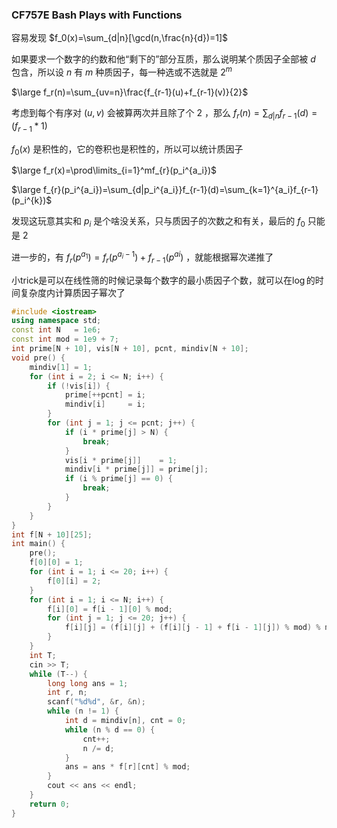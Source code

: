 ### CF757E Bash Plays with Functions

容易发现 $f_0(x)=\sum_{d|n}[\gcd(n,\frac{n}{d})=1]$

如果要求一个数字的约数和他“剩下的”部分互质，那么说明某个质因子全部被 $d$ 包含，所以设 $n$ 有 $m$ 种质因子，每一种选或不选就是 $2^m$

$\large f_r(n)=\sum_{uv=n}\frac{f_{r-1}(u)+f_{r-1}(v)}{2}$

考虑到每个有序对 $(u,v)$ 会被算两次并且除了个 $2$ ，那么 $f_r(n)=\sum_{d|n}f_{r-1}(d)=(f_{r-1}*1)$

$f_0(x)$ 是积性的，它的卷积也是积性的，所以可以统计质因子

$\large f_r(x)=\prod\limits_{i=1}^mf_{r}(p_i^{a_i})$

$\large f_{r}(p_i^{a_i})=\sum_{d|p_i^{a_i}}f_{r-1}(d)=\sum_{k=1}^{a_i}f_{r-1}(p_i^{k})$

发现这玩意其实和 $p_i$ 是个啥没关系，只与质因子的次数之和有关，最后的 $f_0$ 只能是 $2$

进一步的，有 $f_r(p^{a_1})=f_r(p^{a_i-1})+f_{r-1}(p^{ai})$ ，就能根据幂次递推了

小trick是可以在线性筛的时候记录每个数字的最小质因子个数，就可以在$\log$的时间复杂度内计算质因子幂次了

```cpp
#include <iostream>
using namespace std;
const int N   = 1e6;
const int mod = 1e9 + 7;
int prime[N + 10], vis[N + 10], pcnt, mindiv[N + 10];
void pre() {
    mindiv[1] = 1;
    for (int i = 2; i <= N; i++) {
        if (!vis[i]) {
            prime[++pcnt] = i;
            mindiv[i]     = i;
        }
        for (int j = 1; j <= pcnt; j++) {
            if (i * prime[j] > N) {
                break;
            }
            vis[i * prime[j]]    = 1;
            mindiv[i * prime[j]] = prime[j];
            if (i % prime[j] == 0) {
                break;
            }
        }
    }
}
int f[N + 10][25];
int main() {
    pre();
    f[0][0] = 1;
    for (int i = 1; i <= 20; i++) {
        f[0][i] = 2;
    }
    for (int i = 1; i <= N; i++) {
        f[i][0] = f[i - 1][0] % mod;
        for (int j = 1; j <= 20; j++) {
            f[i][j] = (f[i][j] + (f[i][j - 1] + f[i - 1][j]) % mod) % mod;
        }
    }
    int T;
    cin >> T;
    while (T--) {
        long long ans = 1;
        int r, n;
        scanf("%d%d", &r, &n);
        while (n != 1) {
            int d = mindiv[n], cnt = 0;
            while (n % d == 0) {
                cnt++;
                n /= d;
            }
            ans = ans * f[r][cnt] % mod;
        }
        cout << ans << endl;
    }
    return 0;
}
```

